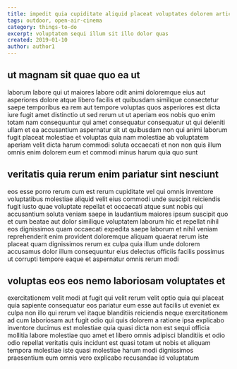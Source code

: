 ```yaml
---
title: impedit quia cupiditate aliquid placeat voluptates dolorem article 6343
tags: outdoor, open-air-cinema
category: things-to-do
excerpt: voluptatem sequi illum sit illo dolor quas
created: 2019-01-10
author: author1
---
```


## ut magnam sit quae quo ea ut

laborum labore qui ut maiores labore odit animi doloremque eius aut asperiores dolore atque libero facilis et quibusdam similique consectetur saepe temporibus ea rem aut tempore voluptas quos asperiores est dicta iure fugit amet distinctio ut sed rerum ut ut aperiam eos nobis quo enim totam nam consequuntur qui amet consequatur consequatur ut qui deleniti ullam et ea accusantium aspernatur sit ut quibusdam non qui animi laborum fugit placeat molestiae et voluptas quia nam molestiae ab voluptatem aperiam velit dicta harum commodi soluta occaecati et non non quis illum omnis enim dolorem eum et commodi minus harum quia quo sunt

## veritatis quia rerum enim pariatur sint nesciunt

eos esse porro rerum cum est rerum cupiditate vel qui omnis inventore voluptatibus molestiae aliquid velit eius commodi unde suscipit reiciendis fugit iusto quae voluptate repellat et occaecati atque sunt nobis qui accusantium soluta veniam saepe in laudantium maiores ipsum suscipit quo et cum beatae aut dolor similique voluptatem laborum hic et repellat nihil eos dignissimos quam occaecati expedita saepe laborum et nihil veniam reprehenderit enim provident doloremque aliquam quaerat rerum iste placeat quam dignissimos rerum ex culpa quia illum unde dolorem accusamus dolor illum consequuntur eius delectus officiis facilis possimus ut corrupti tempore eaque et aspernatur omnis rerum modi

## voluptas eos eos nemo laboriosam voluptates et

exercitationem velit modi at fugit qui velit rerum velit optio quia qui placeat quia sapiente consequatur eos pariatur eum esse aut facilis ut eveniet ex culpa non illo qui rerum vel itaque blanditiis reiciendis neque exercitationem ad cum laboriosam aut fugit odio qui quis dolorem a ratione ipsa explicabo inventore ducimus est molestiae quia quasi dicta non est sequi officia mollitia labore molestiae quo amet et libero omnis adipisci blanditiis et odio odio repellat veritatis quis incidunt est quasi totam ut nobis et aliquam tempora molestiae iste quasi molestiae harum modi dignissimos praesentium eum omnis vero explicabo recusandae id voluptatum
